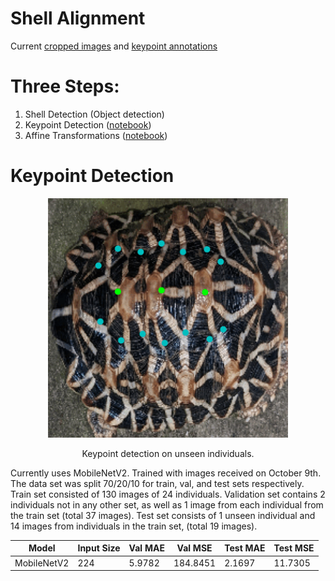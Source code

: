 # Shell Alignment

Current [cropped images](https://drive.google.com/drive/folders/1Xu9_Hv8xCi1pOGO4If09JNfoaNtD90ZD?usp=share_link) and [keypoint annotations](https://drive.google.com/file/d/1Wnwq_RzJVcSzDTX9U193tf4_5Dj7z2QC/view?usp=share_link)

# Three Steps:
1. Shell Detection (Object detection)
2. Keypoint Detection ([notebook](notebooks/keypoint_detection.ipynb))
3. Affine Transformations ([notebook](notebooks/affine_transformations.ipynb))


# Keypoint Detection

<p align="center">
<img src="images/shells.gif" width="384">
</p>
<p align="center">
Keypoint detection on unseen individuals.
</p>

Currently uses MobileNetV2. Trained with images received on October 9th. The data set was split 70/20/10 for train, val, and test sets respectively. Train set consisted of 130 images of 24 individuals. Validation set contains 2 individuals not in any other set, as well as 1 image from each individual from the train set (total 37 images). Test set consists of 1 unseen individual and 14 images from individuals in the train set, (total 19 images).

Model | Input Size | Val MAE | Val MSE | Test MAE | Test MSE |
----- | ---------- | ----- | ----- |---- |---- |
MobileNetV2 | 224 | 5.9782 | 184.8451 | 2.1697 | 11.7305 |
